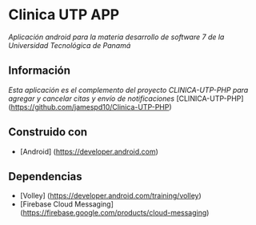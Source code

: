 # Clinica UTP APP
_Aplicación android para la materia desarrollo de software 7 de la Universidad Tecnológica de Panamá_
## Información
_Esta aplicación es el complemento del proyecto CLINICA-UTP-PHP para agregar y cancelar citas y envío de notificaciones_
[CLINICA-UTP-PHP] (https://github.com/jamespd10/Clinica-UTP-PHP)
## Construido con
* [Android] (https://developer.android.com)
## Dependencias
* [Volley] (https://developer.android.com/training/volley)
* [Firebase Cloud Messaging] (https://firebase.google.com/products/cloud-messaging)